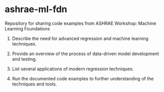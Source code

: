 # ashrae-ml-fdn
Repository for sharing code examples from ASHRAE Workshop: Machine Learning Foundations

1. Describe the need for advanced regression and machine learning techniques.

2. Provide an overview of the process of data-driven model development and testing.

3. List several applications of modern regression techniques.

4. Run the documented code examples to further understanding of the techniques and tools.
